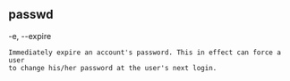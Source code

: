 ## passwd

-e, --expire

    Immediately expire an account's password. This in effect can force a user
    to change his/her password at the user's next login.
